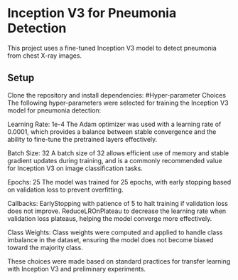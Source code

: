 # Inception V3 for Pneumonia Detection
This project uses a fine-tuned Inception V3 model to detect pneumonia from chest X-ray images.

## Setup
Clone the repository and install dependencies:
#Hyper-parameter Choices
The following hyper-parameters were selected for training the Inception V3 model for pneumonia detection:

Learning Rate: 1e-4
The Adam optimizer was used with a learning rate of 0.0001, which provides a balance between stable convergence and the ability to fine-tune the pretrained layers effectively.

Batch Size: 32
A batch size of 32 allows efficient use of memory and stable gradient updates during training, and is a commonly recommended value for Inception V3 on image classification tasks.

Epochs: 25
The model was trained for 25 epochs, with early stopping based on validation loss to prevent overfitting.

Callbacks:
EarlyStopping with patience of 5 to halt training if validation loss does not improve.
ReduceLROnPlateau to decrease the learning rate when validation loss plateaus, helping the model converge more effectively.

Class Weights:
Class weights were computed and applied to handle class imbalance in the dataset, ensuring the model does not become biased toward the majority class.

These choices were made based on standard practices for transfer learning with Inception V3 and preliminary experiments. 
